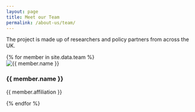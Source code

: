 ```yaml
---
layout: page
title: Meet our Team 
permalink: /about-us/team/
---
```


<section class="team-section">
  <p>The project is made up of researchers and policy partners from across the UK.</p>
  <div class="team-grid">
    {% for member in site.data.team %}
      <div class="team-member">
        <img src="/assets/img/{{ member.photo }}" alt="{{ member.name }}" class="team-photo">
        <h3 class="team-name">{{ member.name }}</h3>
        <p class="team-affiliation">{{ member.affiliation }}</p>
      </div>
    {% endfor %}
  </div>
</section>

